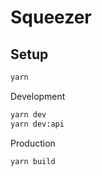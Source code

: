 # Squeezer

## Setup
```bash
yarn
```

Development
```bash
yarn dev
yarn dev:api
```

Production
```bash
yarn build
```
